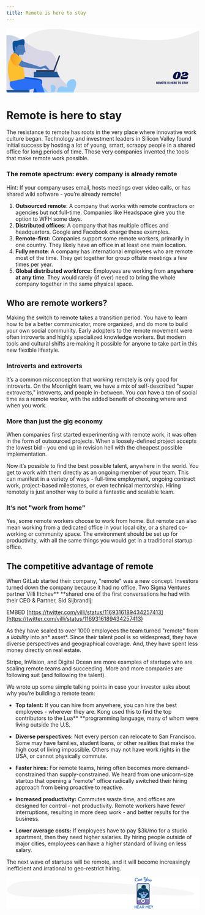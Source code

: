 ```yaml
---
title: Remote is here to stay
---
```


![Remote is here to stay](./assets/header-illustrations/2.png)

# Remote is here to stay

The resistance to remote has roots in the very place where innovative work culture began. Technology and investment leaders in Silicon Valley found initial success by hosting a lot of young, smart, scrappy people in a shared office for long periods of time. Those very companies invented the tools that make remote work possible.

### The remote spectrum: every company is already remote

Hint: If your company uses email, hosts meetings over video calls, or has shared wiki software - you’re already remote!

1. **Outsourced remote**: A company that works with remote contractors or agencies but not full-time. Companies like Headspace give you the option to WFH some days.
2. **Distributed offices**: A company that has multiple offices and headquarters. Google and Facebook charge these examples.
3. **Remote-first:** Companies support some remote workers, primarily in one country. They likely have an office in at least one main location.
4. **Fully remote**: A company has international employees who are remote most of the time. They get together for group offsite meetings a few times per year.
5. **Global distributed workforce:** Employees are working from **anywhere at any time**. They would rarely (if ever) need to bring the whole company together in the same physical space.

## Who are remote workers?

Making the switch to remote takes a transition period. You have to learn how to be a better communicator, more organized, and do more to build your own social community. Early adopters to the remote movement were often introverts and highly specialized knowledge workers. But modern tools and cultural shifts are making it possible for anyone to take part in this new flexible lifestyle.

### Introverts and extroverts

It’s a common misconception that working remotely is only good for introverts. On the Moonlight team, we have a mix of self-described "super extroverts," introverts, and people in-between. You _can_ have a ton of social time as a remote worker, with the added benefit of choosing where and when you work.

### More than just the gig economy

When companies first started experimenting with remote work, it was often in the form of outsourced projects. When a loosely-defined project accepts the lowest bid - you end up in revision hell with the cheapest possible implementation.

Now it’s possible to find the best possible talent, anywhere in the world. You get to work with them directly as an ongoing member of your team. This can manifest in a variety of ways - full-time employment, ongoing contract work, project-based milestones, or even technical mentorship. Hiring remotely is just another way to build a fantastic and scalable team.

### It’s not "work from home"

Yes, some remote workers choose to work from home. But remote can also mean working from a dedicated office in your local city, or a shared co-working or community space. The environment should be set up for productivity, with all the same things you would get in a traditional startup office.

## The competitive advantage of remote

When GitLab started their company, "remote" was a new concept. Investors turned down the company because it had no office. Two Sigma Ventures partner Villi Iltchev\*\* \*\*shared one of the first conversations he had with their CEO & Partner, Sid Sijbrandij:

EMBED [https://twitter.com/villi/status/1169316189434257413](https://twitter.com/villi/status/1169316189434257413)

As they have scaled to over 1000 employees the team turned "remote" from a _liability_ into an* asset*. Since their talent pool is so widespread, they have diverse perspectives and geographical coverage. And, they have spent less money directly on real estate.

Stripe, InVision, and Digital Ocean are more examples of startups who are scaling remote teams and succeeding. More and more companies are following suit (and following the talent).

We wrote up some simple talking points in case your investor asks about why you’re building a remote team:

- **Top talent:** If you can hire from anywhere, you can hire the best employees - wherever they are. Kong used this to find the top contributors to the Lua\*\* \*\*programming language, many of whom were living outside the U.S.

- **Diverse perspectives:** Not every person can relocate to San Francisco. Some may have families, student loans, or other realities that make the high cost of living impossible. Others may not have work rights in the USA, or cannot physically commute.

- **Faster hires:** For remote teams, hiring often becomes more demand-constrained than supply-constrained. We heard from one unicorn-size startup that opening a "remote" office radically switched their hiring approach from being proactive to reactive.

- **Increased productivity:** Commutes waste time, and offices are designed for control - not productivity. Remote workers have fewer interruptions, resulting in more deep work - and better results for the business.

- **Lower average costs:** If employees have to pay \$3k/mo for a studio apartment, then they need higher salaries. By hiring people outside of major cities, employees can have a higher standard of living on less salary.

The next wave of startups will be remote, and it will become increasingly inefficient and irrational to geo-restrict hiring.

![Divider illustration - "Can you hear me?"](./assets/divider-illustrations/divider-3.png)

